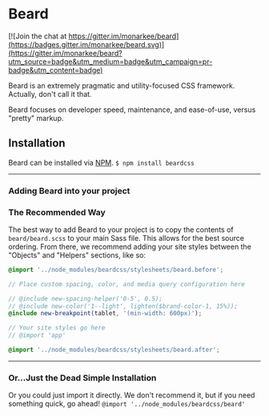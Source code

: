 Beard
=====

[![Join the chat at https://gitter.im/monarkee/beard](https://badges.gitter.im/monarkee/beard.svg)](https://gitter.im/monarkee/beard?utm_source=badge&utm_medium=badge&utm_campaign=pr-badge&utm_content=badge)

Beard is an extremely pragmatic and utility-focused CSS framework. Actually, don't call it that.

Beard focuses on developer speed, maintenance, and ease-of-use, versus "pretty" markup.

## Installation

Beard can be installed via [NPM](https://www.npmjs.com).
```$ npm install beardcss```

---

### Adding Beard into your project

### The Recommended Way

The best way to add Beard to your project is to copy the contents of <code>beard/beard.scss</code> to your main Sass file. This allows for the best source ordering. From there, we recommend adding your site styles between the "Objects" and "Helpers" sections, like so:

```scss
@import '../node_modules/beardcss/stylesheets/beard.before';

// Place custom spacing, color, and media query configuration here

// @include new-spacing-helper('0-5', 0.5);
// @include new-color('1--light', lighten($brand-color-1, 15%));
@include new-breakpoint(tablet, '(min-width: 600px)');

// Your site styles go here
// @import 'app'

@import '../node_modules/beardcss/stylesheets/beard.after';
```

---

### Or&hellip;Just the Dead Simple Installation

Or you could just import it directly. We don't recommend it, but if you need something quick, go ahead!
```@import '../node_modules/beardcss/beard'```
